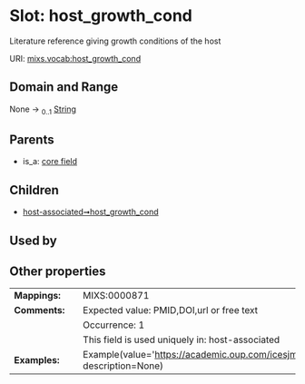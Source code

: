 
# Slot: host_growth_cond


Literature reference giving growth conditions of the host

URI: [mixs.vocab:host_growth_cond](https://w3id.org/mixs/vocab/host_growth_cond)


## Domain and Range

None &#8594;  <sub>0..1</sub> [String](types/String.md)

## Parents

 *  is_a: [core field](core_field.md)

## Children

 *  [host-associated➞host_growth_cond](host_associated_host_growth_cond.md)

## Used by


## Other properties

|  |  |  |
| --- | --- | --- |
| **Mappings:** | | MIXS:0000871 |
| **Comments:** | | Expected value: PMID,DOI,url or free text |
|  | | Occurrence: 1 |
|  | | This field is used uniquely in: host-associated |
| **Examples:** | | Example(value='https://academic.oup.com/icesjms/article/68/2/349/617247', description=None) |

